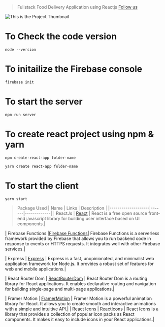 > Fullstack Food Delivery Application using Reactjs
> [Follow us](https://www.linkedin.com/in/rohit-tawade-57041323a/)

![This is the Project Thumbnail](./image)

# To Check the code version

```
node --version
```

# To initailize the Firebase console

```
firebase init
```

# To start the server

```
npm run server
```

# To create react project using npm & yarn

```
npm create-react-app folder-name
```

```
yarn create react-app folder-name
```

# To start the client

```
yarn start
```

> Package Used
> | Name | Links | Description |
> |--------------------|-------|-------------|
> | ReactJs | [React](https://tailwind.org) | React is a free open source front-end javascript library for building user interface based on UI components.|

| Firebase Functions |[Firebase Functions](https://firebase.google.com/docs/functions)| Firebase Functions is a serverless framework provided by Firebase that allows you to run backend code in response to events or HTTPS requests. It integrates well with other Firebase services.|

| Express | [Express](https://expressjs.com) | Express is a fast, unopinionated, and minimalist web application framework for Node.js. It provides a robust set of features for web and mobile applications.|

| React Router Dom | [ReactRouterDom](https://reactrouter.com/en/main) | React Router Dom is a routing library for React applications. It enables declarative routing and navigation for building single-page and multi-page applications.|

| Framer Motion | [FramerMotion](https://www.framer.com/motion/) | Framer Motion is a powerful animation library for React. It allows you to create smooth and interactive animations with a simple and intuitive API.|
| React Icons | [ReactIcons](https://react-icons.github.io/react-icons/) | React Icons is a library that provides a collection of popular icon packs as React components. It makes it easy to include icons in your React applications.|
